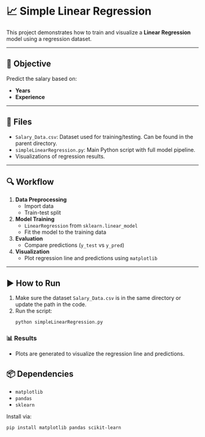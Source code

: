 # 📈 Simple Linear Regression

This project demonstrates how to train and visualize a **Linear Regression** model using a regression dataset.

---

## 📌 Objective

Predict the salary based on:
- **Years**
- **Experience**

---

## 📁 Files

- `Salary_Data.csv`: Dataset used for training/testing. Can be found in the parent directory.
- `simpleLinearRegression.py`: Main Python script with full model pipeline.
- Visualizations of regression results.

---

## 🔍 Workflow

1. **Data Preprocessing**
    - Import data
    - Train-test split
2. **Model Training**
    - `LinearRegression` from `sklearn.linear_model`
    - Fit the model to the training data
3. **Evaluation**
    - Compare predictions (`y_test` vs `y_pred`)
4. **Visualization**
    - Plot regression line and predictions using `matplotlib`

---

## ▶️ How to Run

1. Make sure the dataset `Salary_Data.csv` is in the same directory or update the path in the code.
2. Run the script:
    ```bash
    python simpleLinearRegression.py
    ```

### 📊 Results

- Plots are generated to visualize the regression line and predictions.

## 📦 Dependencies

- `matplotlib`
- `pandas`
- `sklearn`

Install via:

```bash
pip install matplotlib pandas scikit-learn
```